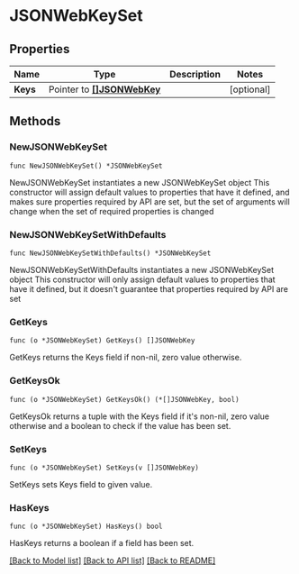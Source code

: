 # JSONWebKeySet

## Properties

Name | Type | Description | Notes
------------ | ------------- | ------------- | -------------
**Keys** | Pointer to [**[]JSONWebKey**](JSONWebKey.md) |  | [optional] 

## Methods

### NewJSONWebKeySet

`func NewJSONWebKeySet() *JSONWebKeySet`

NewJSONWebKeySet instantiates a new JSONWebKeySet object
This constructor will assign default values to properties that have it defined,
and makes sure properties required by API are set, but the set of arguments
will change when the set of required properties is changed

### NewJSONWebKeySetWithDefaults

`func NewJSONWebKeySetWithDefaults() *JSONWebKeySet`

NewJSONWebKeySetWithDefaults instantiates a new JSONWebKeySet object
This constructor will only assign default values to properties that have it defined,
but it doesn't guarantee that properties required by API are set

### GetKeys

`func (o *JSONWebKeySet) GetKeys() []JSONWebKey`

GetKeys returns the Keys field if non-nil, zero value otherwise.

### GetKeysOk

`func (o *JSONWebKeySet) GetKeysOk() (*[]JSONWebKey, bool)`

GetKeysOk returns a tuple with the Keys field if it's non-nil, zero value otherwise
and a boolean to check if the value has been set.

### SetKeys

`func (o *JSONWebKeySet) SetKeys(v []JSONWebKey)`

SetKeys sets Keys field to given value.

### HasKeys

`func (o *JSONWebKeySet) HasKeys() bool`

HasKeys returns a boolean if a field has been set.


[[Back to Model list]](../README.md#documentation-for-models) [[Back to API list]](../README.md#documentation-for-api-endpoints) [[Back to README]](../README.md)


